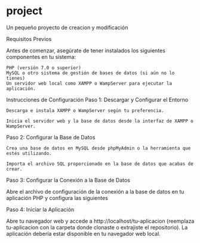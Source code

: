 # project
Un pequeño proyecto de creacion y modificación


Requisitos Previos

Antes de comenzar, asegúrate de tener instalados los siguientes componentes en tu sistema:

    PHP (versión 7.0 o superior)
    MySQL o otro sistema de gestión de bases de datos (si aún no lo tienes)
    Un servidor web local como XAMPP o WampServer para ejecutar la aplicación.

Instrucciones de Configuración
Paso 1: Descargar y Configurar el Entorno

    Descarga e instala XAMPP o WampServer según tu preferencia.

    Inicia el servidor web y la base de datos desde la interfaz de XAMPP o WampServer.
Paso 2: Configurar la Base de Datos

    Crea una base de datos en MySQL desde phpMyAdmin o la herramienta que estés utilizando.

    Importa el archivo SQL proporcionado en la base de datos que acabas de crear.

Paso 3: Configurar la Conexión a la Base de Datos

Abre el archivo de configuración de la conexión a la base de datos en tu aplicación PHP y configura las siguientes

Paso 4: Iniciar la Aplicación

Abre tu navegador web y accede a http://localhost/tu-aplicacion (reemplaza tu-aplicacion con la carpeta donde clonaste o extrajiste el repositorio). La aplicación debería estar disponible en tu navegador web local.
